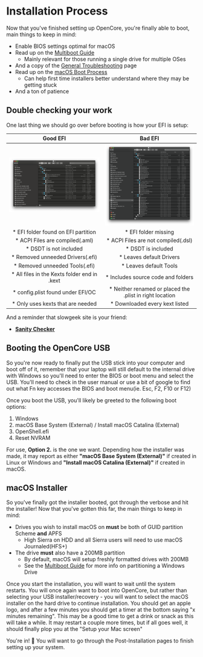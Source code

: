 # Installation Process

Now that you've finished setting up OpenCore, you're finally able to boot, main things to keep in mind:

* Enable BIOS settings optimal for macOS
* Read up on the [Multiboot Guide](https://hackintosh-multiboot.gitbook.io/hackintosh-multiboot/)
  * Mainly relevant for those running a single drive for multiple OSes
* And a copy of the [General Troubleshooting](/troubleshooting/troubleshooting.md) page
* Read up on the [macOS Boot Process](/troubleshooting/boot.md)
  * Can help first time installers better understand where they may be getting stuck
* And a ton of patience

## Double checking your work

One last thing we should go over before booting is how your EFI is setup:

Good EFI          |  Bad EFI
:-------------------------:|:-------------------------:
![](/images/installation/install-md/good-efi.png)  |  ![](/images/installation/install-md/bad-efi.png)
* EFI folder found on EFI partition | * EFI folder missing
* ACPI Files are compiled(.aml) | * ACPI Files are not compiled(.dsl)
* DSDT is not included | * DSDT is included
* Removed unneeded Drivers(.efi) | * Leaves default Drivers
* Removed unneeded Tools(.efi) | * Leaves default Tools
* All files in the Kexts folder end in .kext | * Includes source code and folders
* config.plist found under EFI/OC | * Neither renamed or placed the .plist in right location
* Only uses kexts that are needed | * Downloaded every kext listed

And a reminder that slowgeek site is your friend:

* [**Sanity Checker**](https://opencore.slowgeek.com)

## Booting the OpenCore USB

So you're now ready to finally put the USB stick into your computer and boot off of it, remember that your laptop will still default to the internal drive with Windows so you'll need to enter the BIOS or boot menu and select the USB. You'll need to check in the user manual or use a bit of google to find out what Fn key accesses the BIOS and boot menu(ie. Esc, F2, F10 or F12)

Once you boot the USB, you'll likely be greeted to the following boot options:

1. Windows
2. macOS Base System (External) / Install macOS Catalina (External)
3. OpenShell.efi
4. Reset NVRAM

For use, **Option 2.** is the one we want. Depending how the installer was made, it may report as either **"macOS Base System (External)"** if created in Linux or Windows and **"Install macOS Catalina (External)"** if created in macOS.

## macOS Installer

So you've finally got the installer booted, got through the verbose and hit the installer! Now that you've gotten this far,  the main things to keep in mind:

* Drives you wish to install macOS on **must** be both of GUID partition Scheme **and** APFS
  * High Sierra on HDD and all Sierra users will need to use macOS Journaled(HFS+)
* The drive **must** also have a 200MB partition
  * By default, macOS will setup freshly formatted drives with 200MB
  * See the [Multiboot Guide](https://hackintosh-multiboot.gitbook.io/hackintosh-multiboot/) for more info on partitioning a Windows Drive

Once you start the installation, you will want to wait until the system restarts. You will once again want to boot into OpenCore, but rather than selecting your USB installer/recovery - you will want to select the macOS installer on the hard drive to continue installation. You should get an apple logo, and after a few minutes you should get a timer at the bottom saying "x minutes remaining". This may be a good time to get a drink or snack as this will take a while. It may restart a couple more times, but if all goes well, it should finally plop you at the "Setup your Mac screen"

You're in! 🎉
You will want to go through the Post-Installation pages to finish setting up your system.
